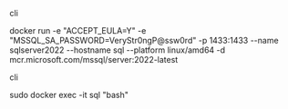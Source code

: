 cli

docker run -e "ACCEPT_EULA=Y" -e "MSSQL_SA_PASSWORD=VeryStr0ngP@ssw0rd" -p 1433:1433 --name sqlserver2022 --hostname sql --platform linux/amd64 -d mcr.microsoft.com/mssql/server:2022-latest


cli

sudo docker exec -it sql "bash"

